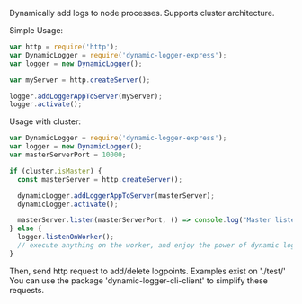 Dynamically add logs to node processes.
Supports cluster architecture.

Simple Usage:
```js
var http = require('http');
var DynamicLogger = require('dynamic-logger-express');
var logger = new DynamicLogger();

var myServer = http.createServer();

logger.addLoggerAppToServer(myServer);
logger.activate();
```

Usage with cluster:

```js
var DynamicLogger = require('dynamic-logger-express');
var logger = new DynamicLogger();
var masterServerPort = 10000;

if (cluster.isMaster) {
  const masterServer = http.createServer();

  dynamicLogger.addLoggerAppToServer(masterServer);
  dynamicLogger.activate();

  masterServer.listen(masterServerPort, () => console.log("Master listening on port ", masterServerPort));
} else {
  logger.listenOnWorker();
  // execute anything on the worker, and enjoy the power of dynamic logging!
}
```


Then, send http request to add/delete logpoints.
Examples exist on './test/'
You can use the package 'dynamic-logger-cli-client' to simplify these requests.